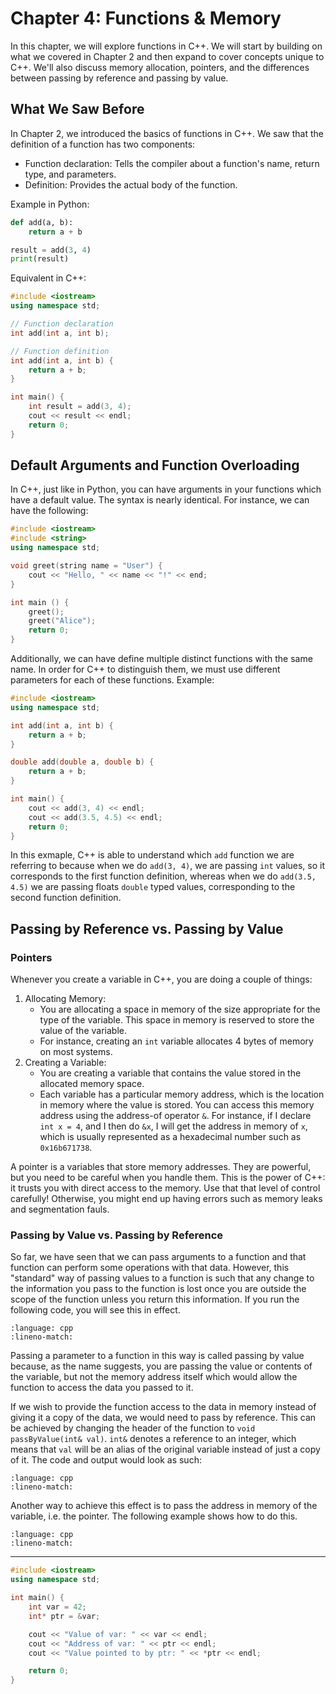 # Chapter 4: Functions & Memory

In this chapter, we will explore functions in C++. We will start by building on what we covered in Chapter 2 and then expand to cover concepts unique to C++. We'll also discuss memory allocation, pointers, and the differences between passing by reference and passing by value.

## What We Saw Before

In Chapter 2, we introduced the basics of functions in C++. We saw that the definition of a function has two components: 
* Function declaration: Tells the compiler about a function's name, return type, and parameters.
* Definition: Provides the actual body of the function.

Example in Python:
```python
def add(a, b):
    return a + b

result = add(3, 4)
print(result)
```

Equivalent in C++:
```cpp
#include <iostream>
using namespace std;

// Function declaration
int add(int a, int b);

// Function definition
int add(int a, int b) {
    return a + b;
}

int main() {
    int result = add(3, 4);
    cout << result << endl;
    return 0;
}
```

## Default Arguments and Function Overloading

In C++, just like in Python, you can have arguments in your functions which have a default value. The syntax is nearly identical. For instance, we can have the following:

```cpp
#include <iostream>
#include <string>
using namespace std;

void greet(string name = "User") {
    cout << "Hello, " << name << "!" << end;
}

int main () {
    greet();
    greet("Alice");
    return 0;
}
```

Additionally, we can have define multiple distinct functions with the same name. In order for C++ to distinguish them, we must use different parameters for each of these functions. Example:

```cpp
#include <iostream>
using namespace std;

int add(int a, int b) {
    return a + b;
}

double add(double a, double b) {
    return a + b;
}

int main() {
    cout << add(3, 4) << endl;
    cout << add(3.5, 4.5) << endl;
    return 0;
}
```

In this exmaple, C++ is able to understand which `add` function we are referring to because when we do `add(3, 4)`, we are passing `int` values, so it corresponds to the first function definition, whereas when we do `add(3.5, 4.5)` we are passing floats `double` typed values, corresponding to the second function definition.

## Passing by Reference vs. Passing by Value

### Pointers

Whenever you create a variable in C++, you are doing a couple of things:

1. Allocating Memory:
   * You are allocating a space in memory of the size appropriate for the type of the variable. This space in memory is reserved to store the value of the variable.
   * For instance, creating an `int` variable allocates 4 bytes of memory on most systems.
2. Creating a Variable:
   * You are creating a variable that contains the value stored in the allocated memory space.
   * Each variable has a particular memory address, which is the location in memory where the value is stored. You can access this memory address using the address-of operator `&`. For instance, if I declare `int x = 4`, and I then do `&x`, I will get the address in memory of `x`, which is usually represented as a hexadecimal number such as `0x16b671738`.

A pointer is a variables that store memory addresses. They are powerful, but you need to be careful when you handle them. This is the power of C++: it trusts you with direct access to the memory. Use that that level of control carefully! Otherwise, you might end up having errors such as memory leaks and segmentation fauls.

### Passing by Value vs. Passing by Reference

So far, we have seen that we can pass arguments to a function and that function can perform some operations with that data. However, this "standard" way of passing values to a function is such that any change to the information you pass to the function is lost once you are outside the scope of the function unless you return this information. If you run the following code, you will see this in effect.

```{literalinclude} ../examples_cpp/c4_passbyval.cpp
:language: cpp
:lineno-match:
```

Passing a parameter to a function in this way is called passing by value because, as the name suggests, you are passing the value or contents of the variable, but not the memory address itself which would allow the function to access the data you passed to it.

If we wish to provide the function access to the data in memory instead of giving it a copy of the data, we would need to pass by reference. This can be achieved by changing the header of the function to `void passByValue(int& val)`. `int&` denotes a reference to an integer, which means that `val` will be an alias of the original variable instead of just a copy of it. The code and output would look as such:

```{literalinclude} ../examples_cpp/c4_passbyref.cpp
:language: cpp
:lineno-match:
```

Another way to achieve this effect is to pass the address in memory of the variable, i.e. the pointer. The following example shows how to do this.

```{literalinclude} ../examples_cpp/c4_passbypoint.cpp
:language: cpp
:lineno-match:
```




---

```cpp
#include <iostream>
using namespace std;

int main() {
    int var = 42;
    int* ptr = &var;

    cout << "Value of var: " << var << endl;
    cout << "Address of var: " << ptr << endl;
    cout << "Value pointed to by ptr: " << *ptr << endl;

    return 0;
}
```
<!-- 
#### 
Dynamic memory allocation allows you to allocate memory during runtime using the `new` operator and deallocate it using the `delete` operator.

```cpp
#include <iostream>
using namespace std;

int main() {
    int* dynamicInt = new int(5);  // Dynamically allocate memory for an integer
    cout << "Value of dynamicInt: " << *dynamicInt << endl;
    delete dynamicInt;  // Free the allocated memory

    int* dynamicArray = new int[5];  // Dynamically allocate memory for an array
    for (int i = 0; i < 5; ++i) {
        dynamicArray[i] = i * 10;
        cout << "dynamicArray[" << i << "] = " << dynamicArray[i] << endl;
    }
    delete[] dynamicArray;  // Free the allocated memory

    return 0;
}
```

### Passing by Value vs. Passing by Reference

#### Passing by Value
When passing by value, a copy of the argument is passed to the function. Modifications to the parameter inside the function do not affect the original argument.

```cpp
#include <iostream>
using namespace std;

void passByValue(int val) {
    val = 20;  // This modification won't affect the original argument
}

int main() {
    int a = 10;
    passByValue(a);
    cout << "After passByValue, a = " << a << endl;  // Output: 10
    return 0;
}
```

#### Passing by Reference
When passing by reference, the function receives a reference to the original argument, allowing it to modify the argument's value.

```cpp
#include <iostream>
using namespace std;

void passByReference(int& ref) {
    ref = 20;  // This modification will affect the original argument
}

int main() {
    int b = 10;
    passByReference(b);
    cout << "After passByReference, b = " << b << endl;  // Output: 20
    return 0;
}
``` -->
<!-- 
#### Passing by Pointer
Pointers can also be used to pass arguments by reference, providing similar functionality with explicit memory address handling.

```cpp
#include <iostream>
using namespace std;

void passByPointer(int* ptr) {
    *ptr = 20;  // This modification will affect the original argument
}

int main() {
    int c = 10;
    passByPointer(&c);
    cout << "After passByPointer, c = " << c << endl;  // Output: 20
    return 0;
}
```

### Summary

- **Function Basics**: Introduced the concept of function declaration and definition in C++.
- **Default Arguments and Overloading**: Discussed how functions can have default arguments and be overloaded.
- **Memory Management**: Introduced pointers and dynamic memory allocation, emphasizing the importance of freeing allocated memory.
- **Parameter Passing**: Explained the differences between passing by value, passing by reference, and passing by pointer.

By understanding these concepts, you can write more flexible and efficient C++ programs while managing memory effectively and avoiding common pitfalls. -->